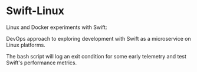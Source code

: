 # Swift-Linux
Linux and Docker experiments with Swift:

DevOps approach to exploring development with Swift as a microservice on Linux platforms.

The bash script will log an exit condition for some early telemetry and test Swift's performance metrics.  
